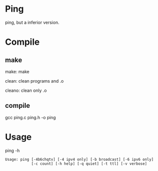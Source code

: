 # Ping

ping, but a inferior version.


# Compile

## make

make:	make

clean:	clean programs and .o

cleano:	clean only .o

## compile

gcc ping.c ping.h -o ping


# Usage

ping -h

```
Usage: ping [-4b6chqtv] [-4 ipv4 only] [-b broadcast] [-6 ipv6 only]
            [-c count] [-h help] [-q quiet] [-t ttl] [-v verbose]
```